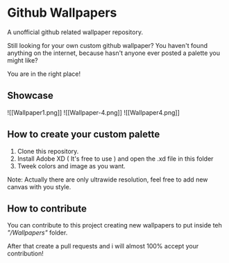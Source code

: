 # Github Wallpapers
A unofficial github related wallpaper repository.

Still looking for your own custom github wallpaper? You haven't found anything on the internet, because hasn't anyone ever posted a palette you might like?

You are in the right place!

## Showcase
![[Wallpaper1.png]]
![[Wallpaper-4.png]]
![[Wallpaper4.png]]

 ## How to create your custom palette
 
 1) Clone this repository.
 2) Install Adobe XD ( It's free to use ) and open the .xd file in this folder
 3) Tweek colors and image as you want.

Note:
Actually there are only ultrawide resolution, feel free to add new canvas with you style.

## How to contribute

You can contribute to this project creating new wallpapers to put inside teh _"/Wallpapers"_ folder. 

After that create a pull requests and i will almost 100% accept your contribution! 